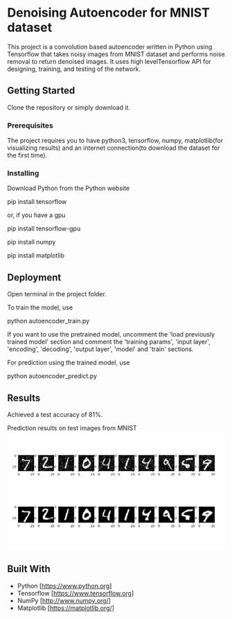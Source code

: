 # Denoising Autoencoder for MNIST dataset

This project is a convolution based autoencoder written in Python using Tensorflow that takes noisy images from MNIST dataset and performs noise removal to return denoised images. It uses high levelTensorflow API for designing, training, and testing of the network.

## Getting Started

Clone the repository or simply download it.

### Prerequisites
The project requires you to have python3, tensorflow, numpy, matplotlib(for visualizing results) and an internet connection(to download the dataset for the first time). 

### Installing
Download Python from the Python website

pip install tensorflow

or, if you have a gpu

pip install tensorflow-gpu

pip install numpy

pip install matplotlib

## Deployment
Open terminal in the project folder. 

To train the model, use

python autoencoder_train.py

If you want to use the pretrained model, uncomment the 'load previously trained model' section and comment the 'training params', 'input layer', 'encoding', 'decoding', 'output layer', 'model' and 'train' sections.

For prediction using the trained model, use

python autoencoder_predict.py

## Results

Achieved a test accuracy of 81%.

Prediction results on test images from MNIST
![Screenshot](Figure.png)

## Built With

* Python     [https://www.python.org]
* Tensorflow [https://www.tensorflow.org]
* NumPy      [http://www.numpy.org/]
* Matplotlib [https://matplotlib.org/]

